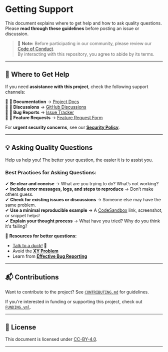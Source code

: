 # Getting Support

This document explains where to get help and how to ask quality questions.  
Please **read through these guidelines** before posting an issue or discussion.

> 📢 **Note:** Before participating in our community, please review our  
> [Code of Conduct](./CODE_OF_CONDUCT.md).  
> By interacting with this repository, you agree to abide by its terms.

---

## **📌 Where to Get Help**
If you need **assistance with this project**, check the following support channels:

🔹 **📖 Documentation** → [Project Docs](https://example.com/docs)  
🔹 **💬 Discussions** → [GitHub Discussions](https://github.com/example/discussions)  
🔹 **🐛 Bug Reports** → [Issue Tracker](https://github.com/example/issues)  
🔹 **📢 Feature Requests** → [Feature Request Form](https://github.com/example/issues/new?template=feature_request.md)  

For **urgent security concerns**, see our **[Security Policy](./SECURITY.md)**.

---

## **💡 Asking Quality Questions**
Help us help you! The better your question, the easier it is to assist you.  

### **Best Practices for Asking Questions:**
✔ **Be clear and concise** → What are you trying to do? What’s not working?  
✔ **Include error messages, logs, and steps to reproduce** → Don’t make others guess.  
✔ **Check for existing issues or discussions** → Someone else may have the same problem.  
✔ **Use a minimal reproducible example** → A [CodeSandbox](https://codesandbox.io) link, screenshot, or snippet helps!  
✔ **Explain your thought process** → What have you tried? Why do you think it's failing?  

🔗 **Resources for better questions:**  
- [Talk to a duck!](https://rubberduckdebugging.com) 🦆  
- Avoid the **[XY Problem](https://meta.stackexchange.com/questions/66377/what-is-the-xy-problem/66378#66378)**  
- Learn from **[Effective Bug Reporting](https://www.chiark.greenend.org.uk/~sgtatham/bugs.html)**  

---

## **📬 Contributions**
Want to contribute to the project? See [`CONTRIBUTING.md`](./CONTRIBUTING.md) for guidelines.  

If you're interested in funding or supporting this project, check out [`FUNDING.yml`](./FUNDING.yml).  

---

## **📜 License**
This document is licensed under [CC-BY-4.0](https://creativecommons.org/licenses/by/4.0/).  

---
